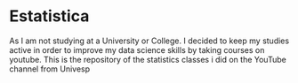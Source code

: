 # Estatistica

As I am not studying at a University or College. I decided to keep my studies active in order to improve my data science skills by taking courses on youtube. This is the repository of the statistics classes i did on the YouTube channel from Univesp

